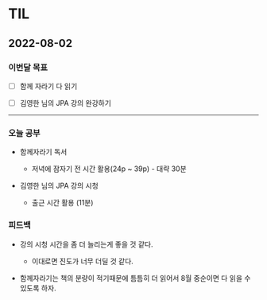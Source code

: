 # TIL

## 2022-08-02

### 이번달 목표

- [ ] 함께 자라기 다 읽기

- [ ] 김영한 님의 JPA 강의 완강하기

---

### 오늘 공부

- 함께자라기 독서

  - 저녁에 잠자기 전 시간 활용(24p ~ 39p) - 대략 30분

- 김영한 님의 JPA 강의 시청
  - 출근 시간 활용 (11분)

### 피드백

- 강의 시청 시간을 좀 더 늘리는게 좋을 것 같다.

  - 이대로면 진도가 너무 더딜 것 같다.

- 함께자라기는 책의 분량이 적기때문에 틈틈히 더 읽어서 8월 중순이면 다 읽을 수 있도록 하자.
